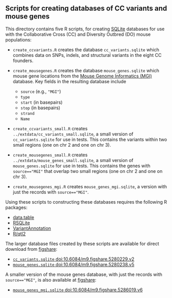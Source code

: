 ## Scripts for creating databases of CC variants and mouse genes

This directory contains five R scripts, for creating
[SQLite](https://www.sqlite.org) databases for use with the
Collaborative Cross (CC) and Diversity Outbred (DO) mouse populations:

- `create_ccvariants.R` creates the database `cc_variants.sqlite` which
  combines data on SNPs, indels, and structural variants in the eight
  CC founders.

- `create_mousegenes.R` creates the database `mouse_genes.sqlite`
  which mouse gene locations from the
  [Mouse Genome Informatics (MGI)](http://www.informatics.jax.org/)
  database. Key fields in the resulting database include

  - `source` (e.g., `"MGI"`)
  - `type`
  - `start` (in basepairs)
  - `stop` (in basepairs)
  - `strand`
  - `Name`

- `create_ccvariants_small.R` creates
  `../extdata/cc_variants_small.sqlite`, a small version of
  `cc_variants.sqlite` for use in tests. This contains the variants within
  two small regions (one on chr 2 and one on chr 3).

- `create_mousegenes_small.R` creates
  `../extdata/mouse_genes_small.sqlite`, a small version of
  `mouse_genes.sqlite` for use in tests. This contains the genes with
  `source=="MGI"` that overlap two small regions (one on chr 2 and one
  on chr 3).

- `create_mousegenes_mgi.R` creates `mouse_genes_mgi.sqlite`, a version
  with just the records with `source=="MGI"`.

Using these scripts to constructing these databases requires the
following R packages:

- [data.table](https://github.com/Rdatatable/data.table/wiki)
- [RSQLite](https://rstats-db.github.io/RSQLite/)
- [VariantAnnotation](https://bioconductor.org/packages/release/bioc/html/VariantAnnotation.html)
- [R/qtl2](https://github.com/rqtl/qtl2)

The larger database files created by these scripts are available for
direct download from [figshare](https://figshare.com):

- [`cc_variants.sqlite` doi:10.6084/m9.figshare.5280229.v2](https://doi.org/10.6084/m9.figshare.5280229.v2)
- [`mouse_genes.sqlite` doi:10.6084/m9.figshare.5280238.v5](https://doi.org/10.6084/m9.figshare.5280238.v5)

A smaller version of the mouse genes database, with just the records
with `source=="MGI"`, is also available at
[figshare](https://figshare.com):

- [`mouse_genes_mgi.sqlite` doi:10.6084/m9.figshare.5286019.v6](https://doi.org/10.6084/m9.figshare.5286019.v6)
